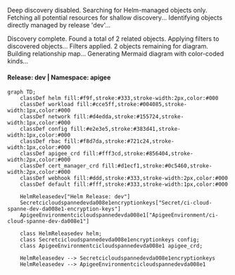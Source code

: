 Deep discovery disabled. Searching for Helm-managed objects only.
Fetching all potential resources for shallow discovery...
Identifying objects directly managed by release 'dev'...

Discovery complete. Found a total of 2 related objects.
Applying filters to discovered objects...
Filters applied. 2 objects remaining for diagram.
Building relationship map...
Generating Mermaid diagram with color-coded kinds...

#### Release: dev | Namespace: apigee
```mermaid
graph TD;
    classDef helm fill:#f9f,stroke:#333,stroke-width:2px,color:#000
    classDef workload fill:#cce5ff,stroke:#004085,stroke-width:1px,color:#000
    classDef network fill:#d4edda,stroke:#155724,stroke-width:1px,color:#000
    classDef config fill:#e2e3e5,stroke:#383d41,stroke-width:1px,color:#000
    classDef rbac fill:#f8d7da,stroke:#721c24,stroke-width:1px,color:#000
    classDef apigee_crd fill:#fff3cd,stroke:#856404,stroke-width:2px,color:#000
    classDef cert_manager_crd fill:#d1ecf1,stroke:#0c5460,stroke-width:2px,color:#000
    classDef webhook fill:#ddd,stroke:#333,stroke-width:2px,color:#000
    classDef default fill:#fff,stroke:#333,stroke-width:1px,color:#000

    HelmReleasedev["Helm Release: dev"]
    Secretcicloudspannedevda008e1encryptionkeys["Secret/ci-cloud-spanne-dev-da008e1-encryption-keys"]
    ApigeeEnvironmentcicloudspannedevda008e1["ApigeeEnvironment/ci-cloud-spanne-dev-da008e1"]

    class HelmReleasedev helm;
    class Secretcicloudspannedevda008e1encryptionkeys config;
    class ApigeeEnvironmentcicloudspannedevda008e1 apigee_crd;

    HelmReleasedev --> Secretcicloudspannedevda008e1encryptionkeys
    HelmReleasedev --> ApigeeEnvironmentcicloudspannedevda008e1
```
